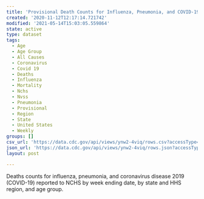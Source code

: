 ```yaml
---
title: 'Provisional Death Counts for Influenza, Pneumonia, and COVID-19'
created: '2020-11-12T12:17:14.721742'
modified: '2021-05-14T15:03:05.559864'
state: active
type: dataset
tags:
  - Age
  - Age Group
  - All Causes
  - Coronavirus
  - Covid 19
  - Deaths
  - Influenza
  - Mortality
  - Nchs
  - Nvss
  - Pneumonia
  - Provisional
  - Region
  - State
  - United States
  - Weekly
groups: []
csv_url: 'https://data.cdc.gov/api/views/ynw2-4viq/rows.csv?accessType=DOWNLOAD'
json_url: 'https://data.cdc.gov/api/views/ynw2-4viq/rows.json?accessType=DOWNLOAD'
layout: post

---
```

Deaths counts for influenza, pneumonia, and coronavirus disease 2019 (COVID-19) reported to NCHS by week ending date, by state and HHS region, and age group.
